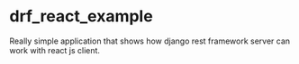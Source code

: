 # drf_react_example
Really simple application that shows how django rest framework server can work with react js client.
